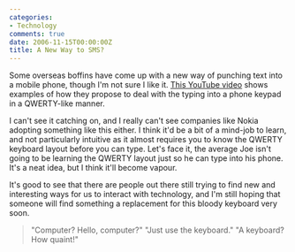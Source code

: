 ```yaml
---
categories:
- Technology
comments: true
date: 2006-11-15T00:00:00Z
title: A New Way to SMS?
---
```


Some overseas boffins have come up with a new way of punching text into a mobile phone, though I'm not sure I like it. <a href="http://www.youtube.com/watch?v=1VMoAZNRe1I" title="YouTube - examples with the mobile qwerty layout">This YouTube video</a> shows examples of how they propose to deal with the typing into a phone keypad in a QWERTY-like manner.

I can't see it catching on, and I really can't see companies like Nokia adopting something like this either. I think it'd be a bit of a mind-job to learn, and not particularly intuitive as it almost requires you to know the QWERTY keyboard layout before you can type. Let's face it, the average Joe isn't going to be learning the QWERTY layout just so he can type into his phone. It's a neat idea, but I think it'll become vapour.

It's good to see that there are people out there still trying to find new and interesting ways for us to interact with technology, and I'm still hoping that someone will find something a replacement for this bloody keyboard very soon.<blockquote>"Computer? Hello, computer?"
"Just use the keyboard."
"A keyboard? How quaint!"</blockquote>
